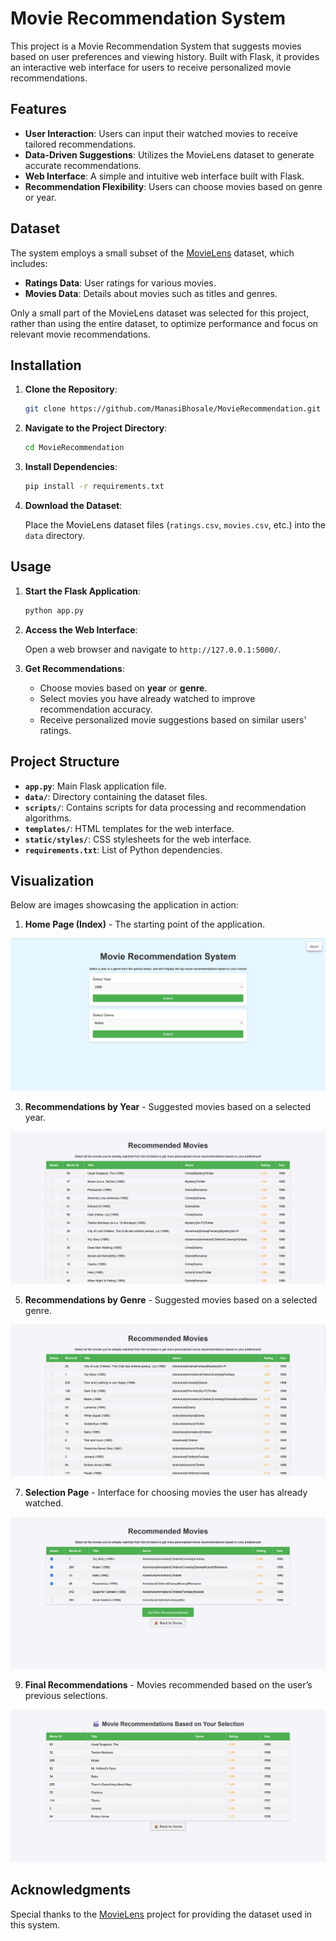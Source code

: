 # Movie Recommendation System

This project is a Movie Recommendation System that suggests movies based on user preferences and viewing history. Built with Flask, it provides an interactive web interface for users to receive personalized movie recommendations.

## Features

- **User Interaction**: Users can input their watched movies to receive tailored recommendations.
- **Data-Driven Suggestions**: Utilizes the MovieLens dataset to generate accurate recommendations.
- **Web Interface**: A simple and intuitive web interface built with Flask.
- **Recommendation Flexibility**: Users can choose movies based on genre or year.

## Dataset

The system employs a small subset of the [MovieLens](https://grouplens.org/datasets/movielens/) dataset, which includes:

- **Ratings Data**: User ratings for various movies.
- **Movies Data**: Details about movies such as titles and genres.

Only a small part of the MovieLens dataset was selected for this project, rather than using the entire dataset, to optimize performance and focus on relevant movie recommendations.

## Installation

1. **Clone the Repository**:

   ```bash
   git clone https://github.com/ManasiBhosale/MovieRecommendation.git
   ```

2. **Navigate to the Project Directory**:

   ```bash
   cd MovieRecommendation
   ```

3. **Install Dependencies**:

   ```bash
   pip install -r requirements.txt
   ```

4. **Download the Dataset**:

   Place the MovieLens dataset files (`ratings.csv`, `movies.csv`, etc.) into the `data` directory.

## Usage

1. **Start the Flask Application**:

   ```bash
   python app.py
   ```

2. **Access the Web Interface**:

   Open a web browser and navigate to `http://127.0.0.1:5000/`.

3. **Get Recommendations**:

   - Choose movies based on **year** or **genre**.
   - Select movies you have already watched to improve recommendation accuracy.
   - Receive personalized movie suggestions based on similar users' ratings.

## Project Structure

- **`app.py`**: Main Flask application file.
- **`data/`**: Directory containing the dataset files.
- **`scripts/`**: Contains scripts for data processing and recommendation algorithms.
- **`templates/`**: HTML templates for the web interface.
- **`static/styles/`**: CSS stylesheets for the web interface.
- **`requirements.txt`**: List of Python dependencies.

## Visualization

Below are images showcasing the application in action:

1. **Home Page (Index)** - The starting point of the application.

![Home_Page](https://github.com/ManasiBhosale/MovieRecommendation/blob/bd46b07724eb088f796e58a1ffe65d5b29e11cb8/Images/IndexPage.png)
   
3. **Recommendations by Year** - Suggested movies based on a selected year.

![Recommendation_By_Year](https://github.com/ManasiBhosale/MovieRecommendation/blob/bd46b07724eb088f796e58a1ffe65d5b29e11cb8/Images/YearBasedSearch.png)

5. **Recommendations by Genre** - Suggested movies based on a selected genre.

![Recommendation_By_Genre](https://github.com/ManasiBhosale/MovieRecommendation/blob/bd46b07724eb088f796e58a1ffe65d5b29e11cb8/Images/GenreBasedSearch.png)
   
7. **Selection Page** - Interface for choosing movies the user has already watched.

![More_Recommend1](https://github.com/ManasiBhosale/MovieRecommendation/blob/bd46b07724eb088f796e58a1ffe65d5b29e11cb8/Images/more_recommend1.png)
   
9. **Final Recommendations** - Movies recommended based on the user’s previous selections.

![More_Recommend2](https://github.com/ManasiBhosale/MovieRecommendation/blob/bd46b07724eb088f796e58a1ffe65d5b29e11cb8/Images/more_recommend2.png)


## Acknowledgments

Special thanks to the [MovieLens](https://grouplens.org/datasets/movielens/) project for providing the dataset used in this system.

